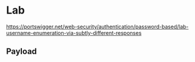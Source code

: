 # Lab

https://portswigger.net/web-security/authentication/password-based/lab-username-enumeration-via-subtly-different-responses

## Payload
